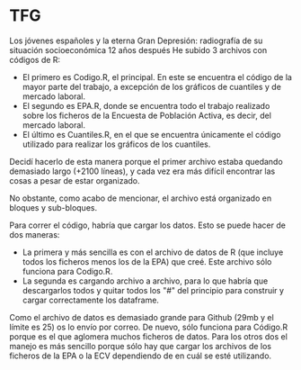 # TFG
Los jóvenes españoles y la eterna Gran Depresión: radiografía de su situación socioeconómica 12 años después
He subido 3 archivos con códigos de R:
  - El primero es Codigo.R, el principal. En este se encuentra el código de la mayor parte del trabajo, a excepción de los gráficos de cuantiles y de mercado laboral. 
  - El segundo es EPA.R, donde se encuentra todo el trabajo realizado sobre los ficheros de la Encuesta de Población Activa, es decir, del mercado laboral.
  - El último es Cuantiles.R, en el que se encuentra únicamente el código utilizado para realizar los gráficos de los cuantiles. 
  
Decidí hacerlo de esta manera porque el primer archivo estaba quedando demasiado largo (+2100 líneas), y cada vez era más difícil encontrar las cosas a pesar de estar organizado. 

No obstante, como acabo de mencionar, el archivo está organizado en bloques y sub-bloques.

Para correr el código, habría que cargar los datos. Esto se puede hacer de dos maneras:
  - La primera y más sencilla es con el archivo de datos de R (que incluye todos los ficheros menos los de la EPA) que creé. Este archivo sólo funciona para Codigo.R. 
  - La segunda es cargando archivo a archivo, para lo que habría que descargarlos todos y quitar todos los "#" del principio para construir y cargar correctamente los dataframe. 
  
Como el archivo de datos es demasiado grande para Github (29mb y el límite es 25) os lo envío por correo. De nuevo, sólo funciona para Código.R porque es el que aglomera muchos ficheros de datos. Para los otros dos el manejo es más sencillo porque sólo hay que cargar los archivos de los ficheros de la EPA o la ECV dependiendo de en cuál se esté utilizando. 
